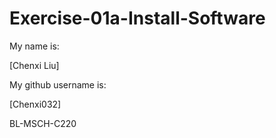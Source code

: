 # Exercise-01a-Install-Software
My name is:

[Chenxi Liu]

My github username is:

[Chenxi032]

BL-MSCH-C220
